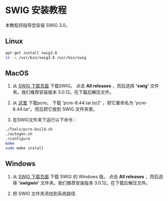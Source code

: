 # SWIG 安装教程

本教程将指导您安装 SWIG 3.0。

## Linux

```bash
apt-get install swig3.0
ln -s /usr/bin/swig3.0 /usr/bin/swig
```

## MacOS

1. 从 [SWIG 下载页面](http://www.swig.org/download.html) 下载SWIG。
点击 **All releases** ，而后选择 **'swig'** 文件夹。我们推荐安装版本 3.0.12。在下载后解压文件。


2. 从 [这里](http://www.pcre.org) 下载pcre。
下载 'pcre-8.44.tar.bz2' ，把它重命名为 'pcre-8.44.tar'。而后把它放到 SWIG 文件夹里。

3. 在SWIG文件夹下运行以下命令：

```bash
./Tools/pcre-build.sh
./autogen.sh
./configure
make
sudo make install
```

## Windows

1.  从 [SWIG 下载页面](http://www.swig.org/download.html) 下载 SWIG 的 Windows 版。
点击 **All releases** ，而后选择 **'swigwin'** 文件夹。我们推荐安装版本 3.0.12。在下载后解压文件。

2. 把 SWIG 文件夹添加到系统路径.
